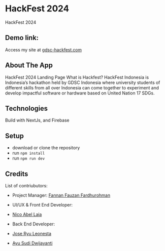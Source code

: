 # HackFest 2024
HackFest 2024

## Demo link:
Access my site at [gdsc-hackfest.com](https://gdsc-hackfest.com/)

## About The App
HackFest 2024 Landing Page
What is Hackfest?
HackFest Indonesia is Indonesia’s hackathon held by GDSC Indonesia where university students of different skills from all over Indonesia can come together to experiment and develop impactful software or hardware based on United Nation 17 SDGs.

## Technologies
Build with NextJs, and Firebase

## Setup
- download or clone the repository
- run `npm install`
- run `npm run dev`



## Credits
List of contriubutors:
- Project Manager:
[Fannan Fauzan Fardhurohman](https://www.linkedin.com/in/fannan-fauzan-fardhurohman/)

- UI/UX & Front End Developer:
- [Nico Abel Laia](https://www.linkedin.com/in/nicoabellaia/)

- Back End Developer:
- [Jose Ryu Leonesta](https://www.linkedin.com/in/jose-ryu-leonesta/)
- [Ayu Sudi Dwijayanti](https://www.linkedin.com/in/ayu-sudi-dwijayanti/)
